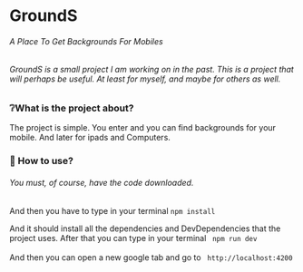 # GroundS
######  A Place To Get Backgrounds For Mobiles


###### GroundS is a small project I am working on in the past. This is a project that will perhaps be useful. At least for myself, and maybe for others as well.

### ❔What is the project about?

<p> The project is simple. You enter and you can find backgrounds for your mobile. And later for ipads and Computers.</p>

### 📌 How to use?

###### You must, of course, have the code downloaded.
<p>And then you have to type in your terminal <code>npm install</code></p>
<p> And it should install all the dependencies and DevDependencies that the project uses.
After that you can type in your terminal <code> npm run dev </code> <br>
<br>
And then you can open a new google tab and go to <code> http://localhost:4200 </code>
</p>
